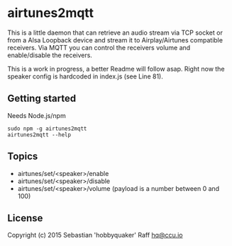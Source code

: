 # airtunes2mqtt

This is a little daemon that can retrieve an audio stream via TCP socket or from a Alsa Loopback device and stream it 
to Airplay/Airtunes compatible receivers. Via MQTT you can control the receivers volume and enable/disable the receivers.


This is a work in progress, a better Readme will follow asap. Right now the speaker config is hardcoded in index.js (see
Line 81).


## Getting started

Needs Node.js/npm

```
sudo npm -g airtunes2mqtt
airtunes2mqtt --help
```

## Topics

* airtunes/set/&lt;speaker&gt;/enable
* airtunes/set/&lt;speaker&gt;/disable
* airtunes/set/&lt;speaker&gt;/volume (payload is a number between 0 and 100)


## License

Copyright (c) 2015 Sebastian 'hobbyquaker' Raff <hq@ccu.io>
